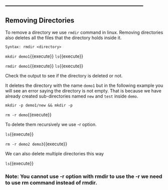 ## ____________________________________________

## Removing Directories

To remove a directory we use `rmdir` command in linux. Removing directories also deletes all the files that the directory holds inside it.

`Syntax: rmdir <directory>`

`mkdir demo1`{{execute}}
`ls`{{execute}}

`rmdir demo1`{{execute}}
`ls`{{execute}} 

Check the output to see if the directory is deleted or not.


It deletes the directory with the name `demo1` but in the following example you will see an error saying the directory is not empty. That is because we have already created sub-directories named `new` and `test` inside `demo`.

`mkdir -p demo1/new && mkdir -p `

`rm -r demo`{{execute}} 

To delete them recursively we use -r option.

`ls`{{execute}}

`rm -r demo2 demo3`{{execute}} 

We can also delete multiple directories this way

`ls`{{execute}}

### Note: You cannot use -r option with rmdir to use the -r we need to use rm command instead of rmdir.